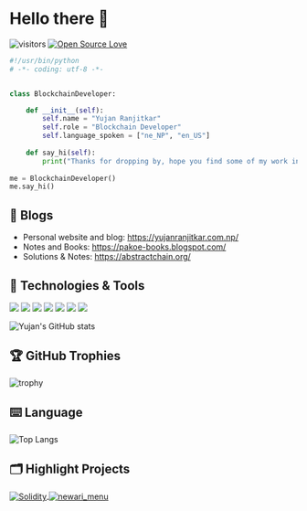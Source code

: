 # Hello there 👋

![visitors](https://visitor-badge.laobi.icu/badge?page_id=yujan1.yujan1)
[![Open Source Love](https://badges.frapsoft.com/os/v1/open-source.svg?v=102)](https://github.com/ellerbrock/open-source-badge/)


```python
#!/usr/bin/python
# -*- coding: utf-8 -*-


class BlockchainDeveloper:

    def __init__(self):
        self.name = "Yujan Ranjitkar"
        self.role = "Blockchain Developer"
        self.language_spoken = ["ne_NP", "en_US"]
        
    def say_hi(self):
        print("Thanks for dropping by, hope you find some of my work interesting.")
        
me = BlockchainDeveloper()
me.say_hi()
```

## 📝 Blogs

- Personal website and blog: https://yujanranjitkar.com.np/
- Notes and Books: https://pakoe-books.blogspot.com/
- Solutions & Notes: https://abstractchain.org/


## 🔧 Technologies & Tools

![](https://img.shields.io/badge/OS-Linux-informational?style=flat&logo=linux&logoColor=white&color=6aa6f8)
![](https://img.shields.io/badge/Editor-VS_Code-informational?style=flat&logo=visual-studio-code&logoColor=white&color=6aa6f8)
![](https://img.shields.io/badge/Code-Java-informational?style=flat&logo=java&logoColor=white&color=6aa6f8)
![](https://img.shields.io/badge/Code-C-informational?style=flat&logo=c&logoColor=white&color=6aa6f8)
![](https://img.shields.io/badge/Code-C++-informational?style=flat&logo=cpp&logoColor=white&color=6aa6f8)
![](https://img.shields.io/badge/Code-Solidity-informational?style=flat&logo=solidity&logoColor=white&color=6aa6f8)
![](https://img.shields.io/badge/Tools-Docker-informational?style=flat&logo=docker&logoColor=white&color=6aa6f8)

![Yujan's GitHub stats](https://github-readme-stats.vercel.app/api?username=yujan1&show_icons=true&theme=radical)


<!-- ## &#x1f4c8; GitHub Stats
<a href="https://github.com/yujan1/yujan1">
  <img align="center" src="https://github-readme-stats.vercel.app/api/top-langs/?username=zhenye-na&hide=c%2B%2B,c,matlab,assembly&title_color=6aa6f8&text_color=8a919a&icon_color=6aa6f8&bg_color=22272e" alt="Zhenye's GitHub Stats" />
</a>
<a href="https://github.com/yujan1/yujan1">
  <img align="center" src="https://github-readme-stats.vercel.app/api?username=zhenye-na&show_icons=true&line_height=27&count_private=true&title_color=6aa6f8&text_color=8a919a&icon_color=6aa6f8&bg_color=22272e" alt="Zhenye's GitHub Stats" />
</a> -->

## 🏆 GitHub Trophies

![trophy](https://github-profile-trophy.vercel.app/?username=yujan1&theme=nord&column=7)

## ⌨️ Language
![Top Langs](https://github-readme-stats.vercel.app/api/top-langs/?username=yujan1&layout=compact)


## 🗂️ Highlight Projects

<a href="https://github.com/yujan1/Solidity">
  <img align="center" src="https://github-readme-stats.vercel.app/api/pin/?username=yujan1&repo=Solidity&show_icons=true&line_height=27&title_color=6aa6f8&text_color=8a919a&icon_color=6aa6f8&bg_color=22272e" alt="Solidity" />
</a>

<a href="https://github.com/yujan1/newari_menu">
  <img align="center" src="https://github-readme-stats.vercel.app/api/pin/?username=yujan1&repo=newari_menu&show_icons=true&line_height=27&title_color=6aa6f8&text_color=8a919a&icon_color=6aa6f8&bg_color=22272e" alt="newari_menu" />
</a>

<!-- ## 👨‍💻 This week, I spent my time on:
[![Yujan's wakatime stats](https://github-readme-stats.vercel.app/api/wakatime?username=yujan1&line_height=27&title_color=6aa6f8&text_color=8a919a&icon_color=6aa6f8&bg_color=22272e)](https://github.com/anuraghazra/github-readme-stats) -->
